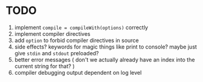 # TODO

1. implement `compile = compileWith(options)` correctly
1. implement compiler directives
1. add `option` to forbid compiler directives in source
1. side effects? keywords for magic things like print to console? maybe just give `stdin` and `stdout` preloaded?
1. better error messages ( don't we actually already have an index into the current string for that? )
1. compiler debugging output dependent on log level
